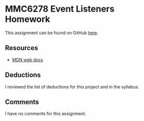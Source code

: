# MMC6278 Event Listeners Homework

This assignment can be found on GitHub [here](https://github.com/paikchristina/hw_listeners_paik_christina).

## Resources

* [MDN web docs](https://developer.mozilla.org/en-US/docs/Web/Events)

## Deductions

I reviewed the list of deductions for this project and in the syllabus.

## Comments

I have no comments for this assignment.
